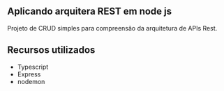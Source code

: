 ## **Aplicando arquitera REST em node js**
Projeto de CRUD simples para compreensão da arquitetura de APIs Rest.

## **Recursos utilizados**
- Typescript
- Express
- nodemon
  